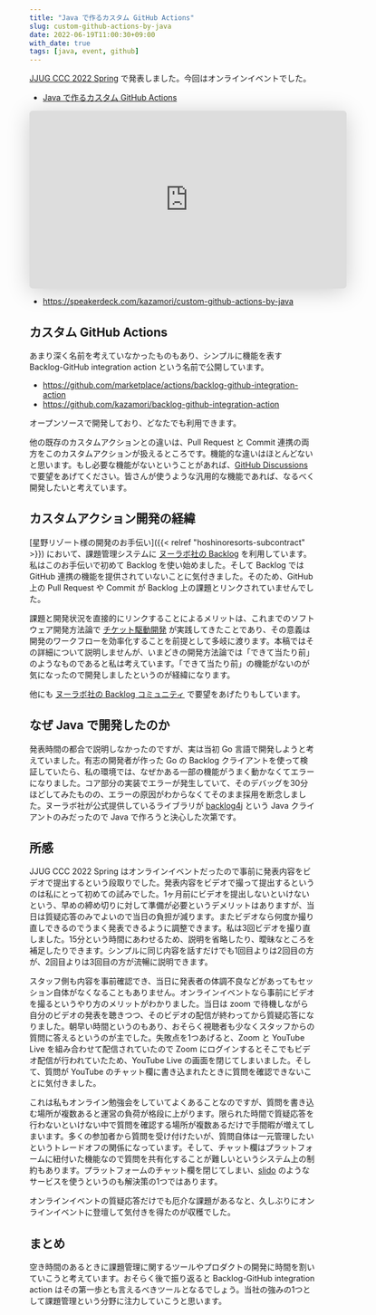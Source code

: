 ```yaml
---
title: "Java で作るカスタム GitHub Actions"
slug: custom-github-actions-by-java
date: 2022-06-19T11:00:30+09:00
with_date: true
tags: [java, event, github]
---
```


[JJUG CCC 2022 Spring](https://ccc2022spring.java-users.jp/viewer) で発表しました。今回はオンラインイベントでした。

* [Java で作るカスタム GitHub Actions](https://fortee.jp/jjug-ccc-2022-spring/proposal/0c85f6b2-d44d-40c2-8e6d-ddc1fe821273)

<iframe class="speakerdeck-iframe" frameborder="0" src="https://speakerdeck.com/player/122d264be23b4492aeecfd00063cbabc" title="Custom GitHub Actions by Java" allowfullscreen="true" mozallowfullscreen="true" webkitallowfullscreen="true" style="border: 0px; background: padding-box padding-box rgba(0, 0, 0, 0.1); margin: 0px; padding: 0px; border-radius: 6px; box-shadow: rgba(0, 0, 0, 0.2) 0px 5px 40px; width: 560px; height: 314px;" data-ratio="1.78343949044586"></iframe>

* https://speakerdeck.com/kazamori/custom-github-actions-by-java

## カスタム GitHub Actions

あまり深く名前を考えていなかったものもあり、シンプルに機能を表す Backlog-GitHub integration action という名前で公開しています。

* https://github.com/marketplace/actions/backlog-github-integration-action
* https://github.com/kazamori/backlog-github-integration-action

オープンソースで開発しており、どなたでも利用できます。

他の既存のカスタムアクションとの違いは、Pull Request と Commit 連携の両方をこのカスタムアクションが扱えるところです。機能的な違いはほとんどないと思います。もし必要な機能がないということがあれば、[GitHub Discussions](https://github.com/kazamori/backlog-github-integration-action/discussions) で要望をあげてください。皆さんが使うような汎用的な機能であれば、なるべく開発したいと考えています。

## カスタムアクション開発の経緯

[星野リゾート様の開発のお手伝い]({{< relref "hoshinoresorts-subcontract" >}}) において、課題管理システムに [ヌーラボ社の Backlog](https://backlog.com/ja/) を利用しています。私はこのお手伝いで初めて Backlog を使い始めました。そして Backlog では GitHub 連携の機能を提供されていないことに気付きました。そのため、GitHub 上の Pull Request や Commit が Backlog 上の課題とリンクされていませんでした。

課題と開発状況を直接的にリンクすることによるメリットは、これまでのソフトウェア開発方法論で [チケット駆動開発](https://ja.wikipedia.org/wiki/%E3%83%81%E3%82%B1%E3%83%83%E3%83%88%E9%A7%86%E5%8B%95%E9%96%8B%E7%99%BA) が実践してきたことであり、その意義は開発のワークフローを効率化することを前提として多岐に渡ります。本稿ではその詳細について説明しませんが、いまどきの開発方法論では「できて当たり前」のようなものであると私は考えています。「できて当たり前」の機能がないのが気になったので開発しましたというのが経緯になります。

他にも [ヌーラボ社の Backlog コミュニティ](https://ja.community.nulab.com/u/tetsuyamorimoto-5hx/activity) で要望をあげたりもしています。

## なぜ Java で開発したのか

発表時間の都合で説明しなかったのですが、実は当初 Go 言語で開発しようと考えていました。有志の開発者が作った Go の Backlog クライアントを使って検証していたら、私の環境では、なぜかある一部の機能がうまく動かなくてエラーになりました。コア部分の実装でエラーが発生していて、そのデバッグを30分ほどしてみたものの、エラーの原因がわからなくてそのまま採用を断念しました。ヌーラボ社が公式提供しているライブラリが [backlog4j](https://github.com/nulab/backlog4j) という Java クライアントのみだったので Java で作ろうと決心した次第です。

## 所感

JJUG CCC 2022 Spring はオンラインイベントだったので事前に発表内容をビデオで提出するという段取りでした。発表内容をビデオで撮って提出するというのは私にとって初めての試みでした。1ヶ月前にビデオを提出しないといけないという、早めの締め切りに対して準備が必要というデメリットはありますが、当日は質疑応答のみでよいので当日の負担が減ります。またビデオなら何度か撮り直しできるのでうまく発表できるように調整できます。私は3回ビデオを撮り直しました。15分という時間にあわせるため、説明を省略したり、曖昧なところを補足したりできます。シンプルに同じ内容を話すだけでも1回目よりは2回目の方が、2回目よりは3回目の方が流暢に説明できます。

スタッフ側も内容を事前確認でき、当日に発表者の体調不良などがあってもセッション自体がなくなることもありません。オンラインイベントなら事前にビデオを撮るというやり方のメリットがわかりました。当日は zoom で待機しながら自分のビデオの発表を聴きつつ、そのビデオの配信が終わってから質疑応答になりました。朝早い時間というのもあり、おそらく視聴者も少なくスタッフからの質問に答えるというのが主でした。失敗点を1つあげると、Zoom と YouTube Live を組み合わせて配信されていたので Zoom にログインするとそこでもビデオ配信が行われていたため、YouTube Live の画面を閉じてしまいました。そして、質問が YouTube のチャット欄に書き込まれたときに質問を確認できないことに気付きました。

これは私もオンライン勉強会をしていてよくあることなのですが、質問を書き込む場所が複数あると運営の負荷が格段に上がります。限られた時間で質疑応答を行わないといけない中で質問を確認する場所が複数あるだけで手間暇が増えてしまいます。多くの参加者から質問を受け付けたいが、質問自体は一元管理したいというトレードオフの関係になっています。そして、チャット欄はプラットフォームに紐付いた機能なので質問を共有化することが難しいというシステム上の制約もあります。プラットフォームのチャット欄を閉じてしまい、[slido](https://www.slido.com/) のようなサービスを使うというのも解決策の1つではあります。

オンラインイベントの質疑応答だけでも厄介な課題があるなと、久しぶりにオンラインイベントに登壇して気付きを得たのが収穫でした。

## まとめ

空き時間のあるときに課題管理に関するツールやプロダクトの開発に時間を割いていこうと考えています。おそらく後で振り返ると Backlog-GitHub integration action はその第一歩とも言えるべきツールとなるでしょう。当社の強みの1つとして課題管理という分野に注力していこうと思います。
